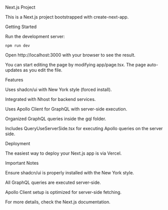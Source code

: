 Next.js Project

This is a Next.js project bootstrapped with create-next-app.

Getting Started

Run the development server:

`npm run dev`

Open http://localhost:3000 with your browser to see the result.

You can start editing the page by modifying app/page.tsx. The page auto-updates as you edit the file.

Features

Uses shadcn/ui with New York style (forced install).

Integrated with Nhost for backend services.

Uses Apollo Client for GraphQL with server-side execution.

Organized GraphQL queries inside the gql folder.

Includes QueryUseServerSide.tsx for executing Apollo queries on the server side.

Deployment

The easiest way to deploy your Next.js app is via Vercel.

Important Notes

Ensure shadcn/ui is properly installed with the New York style.

All GraphQL queries are executed server-side.

Apollo Client setup is optimized for server-side fetching.

For more details, check the Next.js documentation.
